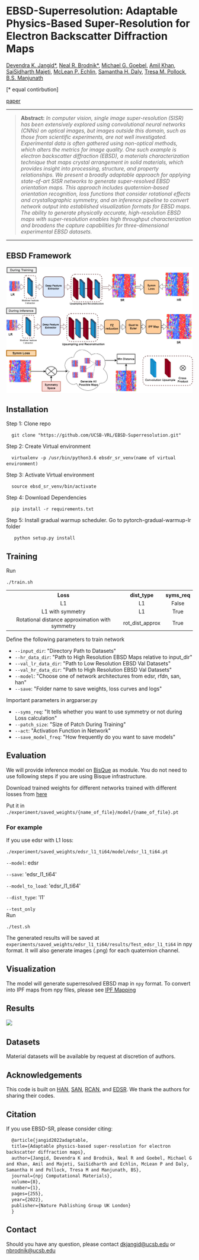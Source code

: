 # EBSD-Superresolution: Adaptable Physics-Based Super-Resolution for Electron Backscatter Diffraction Maps
[Devendra K. Jangid*](https://sites.google.com/view/dkj910), [Neal R. Brodnik*](https://scholar.google.com/citations?user=3dAoFJkAAAAJ&hl=en), [Michael G. Goebel](https://scholar.google.com/citations?user=FwMJrygAAAAJ&hl=en), [Amil Khan](https://scholar.google.com/citations?user=r6jNH5UAAAAJ&hl=en), [SaiSidharth Majeti](), [McLean P. Echlin](https://scholar.google.com/citations?user=fxN2OsUAAAAJ&hl=en), [Samantha H. Daly](https://scholar.google.com/citations?user=3whYx4UAAAAJ&hl=en), [Tresa M. Pollock](https://materials.ucsb.edu/people/faculty/tresa-pollock), [B.S. Manjunath](https://scholar.google.com/citations?user=wRYM4qgAAAAJ&hl=en)

[* equal contirbution]

[paper](https://www.nature.com/articles/s41524-022-00924-2)

<hr />

> **Abstract:** *In computer vision, single image super-resolution (SISR) has been extensively explored using convolutional neural networks (CNNs) on optical images, but images outside this domain, such as those from scientific experiments, are not well investigated. Experimental data is often gathered using non-optical methods, which alters the metrics for image quality. One such example is electron backscatter diffraction (EBSD), a materials characterization technique that maps crystal arrangement in solid materials, which provides insight into processing, structure, and property relationships.  We present a broadly adaptable approach for applying state-of-art SISR networks to generate super-resolved EBSD orientation maps.  This approach includes quaternion-based orientation recognition, loss functions that consider rotational effects and crystallographic symmetry, and an inference pipeline to convert network output into established visualization formats for EBSD maps. The ability to generate physically accurate, high-resolution EBSD maps with super-resolution enables high throughput characterization and broadens the capture capabilities for three-dimensional experimental EBSD datasets.*
<hr />

## EBSD Framework
<img src = "images/EBSD_SR_train_val_loss_comp_lg.png">


## Installation
Step 1: Clone repo  

      git clone "https://github.com/UCSB-VRL/EBSD-Superresolution.git"
      
Step 2: Create Virtual environment

      virtualenv -p /usr/bin/python3.6 ebsdr_sr_venv(name of virtual environment)

Step 3: Activate Virtual environment

      source ebsd_sr_venv/bin/activate
      
Step 4: Download Dependencies

      pip install -r requirements.txt
      
Step 5: Install gradual warmup scheduler. Go to pytorch-gradual-warmup-lr folder

       python setup.py install
       

## Training 
Run
```
./train.sh
```
<table>
      <tr>
          <th align="center">Loss</th>
          <th align="center">dist_type</th>
           <th align="center">syms_req</th>  
      </tr>
       <tr>
          <td align="center">L1</td>
          <td align="center">L1</td>
          <td align="center">False</td>  
      </tr>
       <tr>
          <td align="center">L1 with symmetry</td>
          <td align="center">L1</td>
          <td align="center">True</td>  
      </tr>
        <tr>
          <td align="center">Rotational distance approximation with symmetry</td>
          <td align="center">rot_dist_approx</td>
          <td align="center">True</td>  
      </tr>
<table>


Define the following parameters to train network
   
* ```--input_dir```: "Directory Path to Datasets"
* ```--hr_data_dir```: "Path to High Resolution EBSD Maps relative to input_dir"
* ```--val_lr_data_dir```: "Path to Low Resolution EBSD Val Datasets"
* ```--val_hr_data_dir```: "Path to High Resolution EBSD Val Datasets"
* ```--model```: "Choose one of network architectures from edsr, rfdn, san, han"
* ```--save```: "Folder name to save weights, loss curves and logs"
   
Important parameters in argparser.py 
   
* ```--syms_req```: "It tells whether you want to use symmetry or not during Loss calculation"
* ```--patch_size```: "Size of Patch During Training"
* ```--act```: "Activation Function in Network"
* ```--save_model_freq```: "How frequently do you want to save models"

## Evaluation
      
We will provide inference model on [BisQue](https://bisque2.ece.ucsb.edu/client_service/) as module. You do not need to use following steps if you are using Bisque infrastructure. 
      
Download trained weights for different networks trained with different losses from [here](https://drive.google.com/drive/folders/1IPygG4-ulduOTLtYoZUlqiXVm6RwJeWC)

Put it in ```./experiment/saved_weights/{name_of_file}/model/{name_of_file}.pt```
 
### For example 
      
If you use edsr with L1 loss:
```
./experiment/saved_weights/edsr_l1_ti64/model/edsr_l1_ti64.pt
```      

```--model```: edsr
      
```--save```: 'edsr_l1_ti64'
      
```--model_to_load```: 'edsr_l1_ti64'
      
```--dist_type```: 'l1'
      
```--test_only```    
Run
```
./test.sh
```
The generated results will be saved at ```experiments/saved_weights/edsr_l1_ti64/results/Test_edsr_l1_ti64``` in npy format. It will also generate images (.png) for each quaternion channel.

## Visualization
The model will generate superresolved EBSD map in ```npy``` format. To convert into IPF maps from npy files, please see [IPF Mapping](https://github.com/UCSB-VRL/EBSD-Superresolution/tree/main/IPF_mapping)
      
      
 
## Results
<img src = "images/QualitativeResults.png">

## Datasets
Material datasets will be available by request at discretion of authors. 

## Acknowledgements
This code is built on [HAN](https://github.com/wwlCape/HAN), [SAN](https://github.com/daitao/SAN), [RCAN](https://github.com/yulunzhang/RCAN), and [EDSR](https://github.com/sanghyun-son/EDSR-PyTorch). We thank the authors for sharing their codes. 

## Citation
If you use EBSD-SR, please consider citing:

      @article{jangid2022adaptable,
      title={Adaptable physics-based super-resolution for electron backscatter diffraction maps},
      author={Jangid, Devendra K and Brodnik, Neal R and Goebel, Michael G and Khan, Amil and Majeti, SaiSidharth and Echlin, McLean P and Daly, Samantha H and Pollock, Tresa M and Manjunath, BS},
      journal={npj Computational Materials},
      volume={8},
      number={1},
      pages={255},
      year={2022},
      publisher={Nature Publishing Group UK London}
      }

## Contact
Should you have any question, please contact dkjangid@ucsb.edu or nbrodnik@ucsb.edu
       
